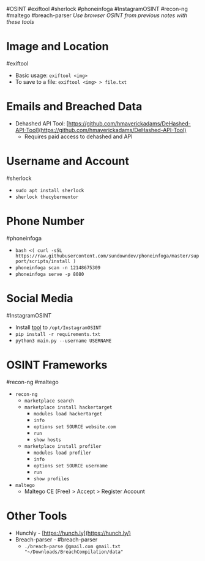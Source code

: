 #OSINT #exiftool #sherlock #phoneinfoga #InstagramOSINT #recon-ng #maltego #breach-parser 
*Use browser OSINT from previous notes with these tools*
# Image and Location
#exiftool 
- Basic usage: `exiftool <img>`
- To save to a file: `exiftool <img> > file.txt`

# Emails and Breached Data

- Dehashed API Tool: [https://github.com/hmaverickadams/DeHashed-API-Tool](https://github.com/hmaverickadams/DeHashed-API-Tool)
	- Requires paid access to dehashed and API

# Username and Account
#sherlock 
- `sudo apt install sherlock`
- `sherlock thecybermentor`

# Phone Number
#phoneinfoga 
- `bash <( curl -sSL https://raw.githubusercontent.com/sundowndev/phoneinfoga/master/support/scripts/install )`
- `phoneinfoga scan -n 12148675309`
- `phoneinfoga serve -p 8080`

# Social Media
#InstagramOSINT 
- Install [tool](https://github.com/sc1341/InstagramOSINT) to `/opt/InstagramOSINT`
- `pip install -r requirements.txt`
- `python3 main.py --username USERNAME`

# OSINT Frameworks
#recon-ng #maltego
- `recon-ng`
	- `marketplace search`
	- `marketplace install hackertarget`
		- `modules load hackertarget`
		- `info`
		- `options set SOURCE website.com`
		- `run`
		- `show hosts`
	- `marketplace install profiler`
		- `modules load profiler`
		- `info`
		- `options set SOURCE username`
		- `run`
		- `show profiles`
- `maltego`
	- Maltego CE (Free) > Accept > Register Account

# Other Tools

- Hunchly - [https://hunch.ly](https://hunch.ly/)
- Breach-parser - #breach-parser 
	- `./breach-parse @gmail.com gmail.txt "~/Downloads/BreachCompilation/data"`